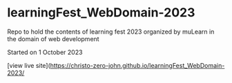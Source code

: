 # learningFest_WebDomain-2023
 Repo to hold the contents of learning fest 2023 organized by muLearn in the domain of web development


Started on 1 October 2023 

[view live site](https://christo-zero-john.github.io/learningFest_WebDomain-2023/
